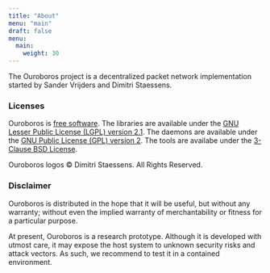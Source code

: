 ```yaml
---
title: "About"
menu: "main"
draft: false
menu:
  main:
    weight: 30
---
```


The Ouroboros project is a decentralized packet network implementation
started by Sander Vrijders and Dimitri Staessens.

### Licenses

Ouroboros is [free
software](https://www.gnu.org/philosophy/free-sw.html). The libraries
are available under the [GNU Lesser Public License (LGPL) version
2.1](https://www.gnu.org/licenses/old-licenses/lgpl-2.1.html). The
daemons are available under the [GNU Public License (GPL) version
2](https://www.gnu.org/licenses/old-licenses/gpl-2.0.html). The tools
are availabe under the [3-Clause BSD
License](https://opensource.org/licenses/BSD-3-Clause).

Ouroboros logos © Dimitri Staessens. All Rights Reserved.

### Disclaimer

Ouroboros is distributed in the hope that it will be useful, but without
any warranty; without even the implied warranty of merchantability or
fitness for a particular purpose.

At present, Ouroboros is a research prototype. Although it is developed
with utmost care, it may expose the host system to unknown security
risks and attack vectors. As such, we recommend to test it in a
contained environment.
